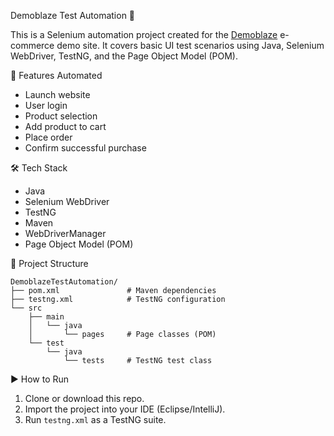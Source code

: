 Demoblaze Test Automation 🚀

This is a Selenium automation project created for the [Demoblaze](https://www.demoblaze.com/) e-commerce demo site. It covers basic UI test scenarios using Java, Selenium WebDriver, TestNG, and the Page Object Model (POM).

🧪 Features Automated

- Launch website
- User login
- Product selection
- Add product to cart
- Place order
- Confirm successful purchase

🛠️ Tech Stack

- Java
- Selenium WebDriver
- TestNG
- Maven
- WebDriverManager
- Page Object Model (POM)

📁 Project Structure

```
DemoblazeTestAutomation/
├── pom.xml               # Maven dependencies
├── testng.xml            # TestNG configuration
└── src
    ├── main
    │   └── java
    │       └── pages     # Page classes (POM)
    └── test
        └── java
            └── tests     # TestNG test class
```

▶️ How to Run

1. Clone or download this repo.
2. Import the project into your IDE (Eclipse/IntelliJ).
3. Run `testng.xml` as a TestNG suite.



